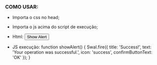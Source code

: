 ### COMO USAR:
- Importa o css no head;
- Importa o js acima do script de execução;
- Html:
    <button onclick="showAlert()">Show Alert</button>

- JS execução:
    function showAlert() {
        Swal.fire({
            title: 'Success!',
            text: 'Your operation was successful.',
            icon: 'success',
            confirmButtonText: 'OK'
        });
    }